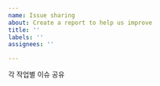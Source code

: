 ```yaml
---
name: Issue sharing
about: Create a report to help us improve
title: ''
labels: ''
assignees: ''

---
```


각 작업별 이슈 공유

